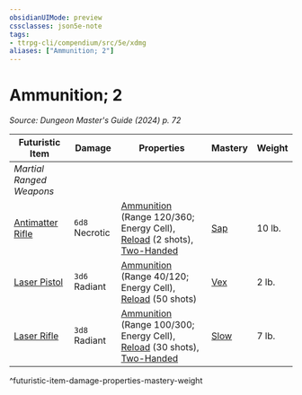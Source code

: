 ```yaml
---
obsidianUIMode: preview
cssclasses: json5e-note
tags:
- ttrpg-cli/compendium/src/5e/xdmg
aliases: ["Ammunition; 2"]
---
```

# Ammunition; 2
*Source: Dungeon Master's Guide (2024) p. 72* 

| Futuristic Item | Damage | Properties | Mastery | Weight |
|-----------------|--------|------------|---------|--------|
| *Martial Ranged Weapons* |
| [Antimatter Rifle](Mechanics/items/antimatter-rifle-xdmg.md) | `6d8` Necrotic | [Ammunition](Mechanics/rules/item-properties.md#Ammunition) (Range 120/360; Energy Cell), [Reload](Mechanics/rules/item-properties.md#Reload) (2 shots), [Two-Handed](Mechanics/rules/item-properties.md#Two-Handed) | [Sap](Mechanics/rules/item-mastery.md#Sap) | 10 lb. |
| [Laser Pistol](Mechanics/items/laser-pistol-xdmg.md) | `3d6` Radiant | [Ammunition](Mechanics/rules/item-properties.md#Ammunition) (Range 40/120; Energy Cell), [Reload](Mechanics/rules/item-properties.md#Reload) (50 shots) | [Vex](Mechanics/rules/item-mastery.md#Vex) | 2 lb. |
| [Laser Rifle](Mechanics/items/laser-rifle-xdmg.md) | `3d8` Radiant | [Ammunition](Mechanics/rules/item-properties.md#Ammunition) (Range 100/300; Energy Cell), [Reload](Mechanics/rules/item-properties.md#Reload) (30 shots), [Two-Handed](Mechanics/rules/item-properties.md#Two-Handed) | [Slow](Mechanics/rules/item-mastery.md#Slow) | 7 lb. |
^futuristic-item-damage-properties-mastery-weight